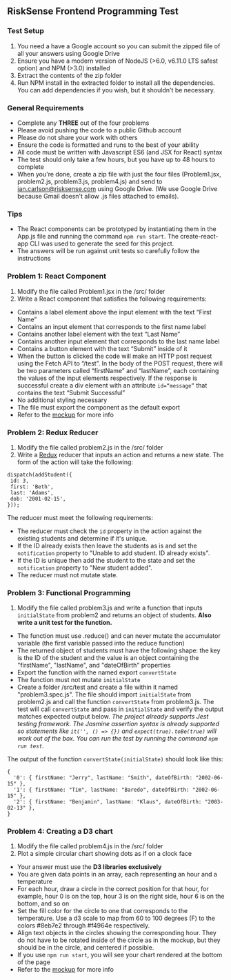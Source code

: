 ## RiskSense Frontend Programming Test

### Test Setup
1. You need a have a Google account so you can submit the zipped file of all your answers using Google Drive
1. Ensure you have a modern version of NodeJS (>6.0, v6.11.0 LTS safest option) and NPM (>3.0) installed
2. Extract the contents of the zip folder
3. Run NPM install in the extracted folder to install all the dependencies.  You can add dependencies if you wish, but it shouldn't be necessary.

### General Requirements
* Complete any **THREE** out of the four problems
* Please avoid pushing the code to a public Github account
* Please do not share your work with others
* Ensure the code is formatted and runs to the best of your ability
* All code must be written with Javascript ES6 (and JSX for React) syntax
* The test should only take a few hours, but you have up to 48 hours to complete
* When you're done, create a zip file with just the four files (Problem1.jsx, problem2.js, problem3.js, problem4.js) and send to ian.carlson@risksense.com using Google Drive. (We use Google Drive because Gmail doesn't allow .js files attached to emails).

### Tips
* The React components can be prototyped by instantiating them in the App.js file and running the command `npm run start`.  The create-react-app CLI was used to generate the seed for this project.
* The answers will be run against unit tests so carefully follow the instructions

### Problem 1: React Component
1. Modify the file called Problem1.jsx in the <project root>/src/ folder
2. Write a React component that satisfies the following requirements:
  * Contains a label element above the input element with the text “First Name”
  * Contains an input element that corresponds to the first name label
  * Contains another label element with the text “Last Name”
  * Contains another input element that corresponds to the last name label
  * Contains a button element with the text “Submit” inside of it
  * When the button is clicked the code will make an HTTP post request using the Fetch API to “/test”.
    In the body of the POST request, there will be two parameters called  “firstName” and “lastName”,
    each containing the values of the input elements respectively. If the response is successful
    create a div element with an attribute `id=“message”` that contains the text “Submit Successful”
  * No additional styling necessary
  * The file must export the component as the default export
  * Refer to the [mockup](./Problem1_mockup.png) for more info

### Problem 2: Redux Reducer
1. Modify the file called problem2.js in the <project root>/src/ folder
2. Write a [Redux](http://redux.js.org/) reducer that inputs an action and returns a new state.
   The form of the action will take the following:

```
dispatch(addStudent({
 id: 3,
 first: 'Beth',
 last: 'Adams',
 dob: '2001-02-15',
}));
```

 The reducer must meet the following requirements:
  * The reducer must check the `id` property in the action against the existing students and determine if it's unique.
  * If the ID already exists then leave the students as is and set the `notification` property to "Unable to add student. ID already exists".
  * If the ID is unique then add the student to the state and set the `notification` property to "New student added".
  * The reducer must not mutate state.

### Problem 3: Functional Programming
1.  Modify the file called problem3.js and write a function that inputs `initialState` from problem2 and returns an object of students.  **Also write a unit test for the function.**
 * The function must use .reduce() and can never mutate the accumulator variable (the first variable passed into the reduce function)
 * The returned object of students must have the following shape: the key is the ID of the student and the value is an object containing the "firstName", "lastName", and "dateOfBirth" properties
 * Export the function with the named export `convertState`
 * The function must not mutate `initialState`
 * Create a folder <project root>/src/test and create a file within it named "problem3.spec.js".  The file should import `initialState` from problem2.js and call the function `convertState` from problem3.js. The test will call `convertState` and pass in `initialState` and verify the output matches expected output below.  *The project already supports Jest testing framework. The Jasmine assertion syntax is already supported so statements like `it('', () => {})` and `expect(true).toBe(true)` will work out of the box. You can run the test by running the command `npm run test`*.

The output of the function `convertState(initialState)` should look like this:
```
{
  '0': { firstName: "Jerry", lastName: "Smith", dateOfBirth: "2002-06-15" },
  '1': { firstName: "Tim", lastName: "Baredo", dateOfBirth: "2002-06-15" },
  '2': { firstName: "Benjamin", lastName: "Klaus", dateOfBirth: "2003-02-13" },
}
```

### Problem 4: Creating a D3 chart
1. Modify the file called problem4.js in the <project root>/src/ folder
2. Plot a simple circular chart showing dots as if on a clock face
  * Your answer must use the **D3 libraries exclusively**
  * You are given data points in an array, each representing an hour and a temperature
  * For each hour, draw a circle in the correct position for that hour, for example, hour 0 is on
    the top, hour 3 is on the right side, hour 6 is on the bottom, and so on
  * Set the fill color for the circle to one that corresponds to the temperature. Use a d3 scale to
    map from 60 to 100 degrees (F) to the colors #8eb7e2 through #f4964e respectively.
  * Align text objects in the circles showing the corresponding hour. They do not have to be
    rotated inside of the circle as in the mockup, but they should be in the circle, and centered
    if possible.
  * If you use `npm run start`, you will see your chart rendered at the bottom of the page
  * Refer to the [mockup](./Problem4_mockup.png) for more info
